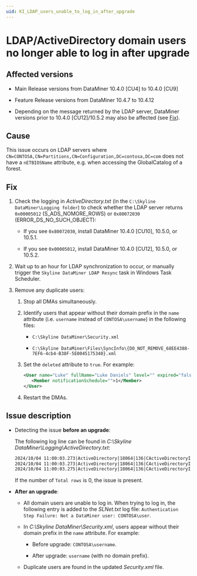 ```yaml
---
uid: KI_LDAP_users_unable_to_log_in_after_upgrade
---
```


# LDAP/ActiveDirectory domain users no longer able to log in after upgrade

## Affected versions

- Main Release versions from DataMiner 10.4.0 [CU4] to 10.4.0 [CU9]

- Feature Release versions from DataMiner 10.4.7 to 10.4.12

- Depending on the message returned by the LDAP server, DataMiner versions prior to 10.4.0 [CU12]/10.5.2 may also be affected (see [Fix](#fix)).

## Cause

This issue occurs on LDAP servers where `CN=CONTOSA,CN=Partitions,CN=Configuration,DC=contosa,DC=com` does not have a `nETBIOSName` attribute, e.g. when accessing the GlobalCatalog of a forest.

## Fix

1. Check the logging in *ActiveDirectory.txt* (in the `C:\Skyline DataMiner\Logging folder`) to check whether the LDAP server returns `0x00005012` (S_ADS_NOMORE_ROWS) or `0x80072030` (ERROR_DS_NO_SUCH_OBJECT):

   - If you see `0x80072030`, install DataMiner 10.4.0 [CU10], 10.5.0, or 10.5.1.<!--RN 41143-->

   - If you see `0x00005012`, install DataMiner 10.4.0 [CU12], 10.5.0, or 10.5.2.<!--RN 41339-->

1. Wait up to an hour for LDAP synchronization to occur, or manually trigger the `Skyline DataMiner LDAP Resync` task in Windows Task Scheduler.

1. Remove any duplicate users:

   1. Stop all DMAs simultaneously.

   1. Identify users that appear without their domain prefix in the `name` attribute (i.e. `username` instead of `CONTOSA\username`) in the following files:

      - `C:\Skyline DataMiner\Security.xml`

      - `C:\Skyline DataMiner\Files\SyncInfo\{DO_NOT_REMOVE_68EE4388-7EF6-4cb4-B38F-5E0045175340}.xml`

   1. Set the `deleted` attribute to `true`. For example:

      ```xml
      <User name="Luke" fullName="Luke Daniels" level="" expired="false" tel="" email="luke.daniels95@gmail.com" deleted="true" pagerNr="" twitter="" dcpUserName="" automaticallyAdded="true" isCca="false" domain="CONTOSA">
         <Member notificationSchedule="">1</Member>
      </User>
      ```

   1. Restart the DMAs.

## Issue description

- Detecting the issue **before an upgrade**:

  The following log line can be found in *C:\Skyline DataMiner\Logging\ActiveDirectory.txt*:

  ```txt
  2024/10/04 11:00:03.273|ActiveDirectory|18064|136|CActiveDirectoryInfo::ADQuery|DBG|0|Query:    (&(nCName=DC=us,DC=NFL,DC=NET)(nETBIOSName=*))
  2024/10/04 11:00:03.273|ActiveDirectory|18064|136|CActiveDirectoryInfo::ADQuery|DBG|0|Columns:  cn
  2024/10/04 11:00:03.275|ActiveDirectory|18064|136|CActiveDirectoryInfo::ADQuery|DBG|0|Duration: 0 ms, Total rows: 0, hr: 0x80072030
  ```

  If the number of `Total rows` is 0, the issue is present.

- **After an upgrade**:

  - All domain users are unable to log in. When trying to log in, the following entry is added to the *SLNet.txt* log file: `Authentication Step Failure: Not a DataMiner user: CONTOSA\user`.

  - In *C:\Skyline DataMiner\Security.xml*, users appear without their domain prefix in the `name` attribute. For example:

    - Before upgrade: `CONTOSA\username`.

    - After upgrade: `username` (with no domain prefix).

  - Duplicate users are found in the updated *Security.xml* file.
